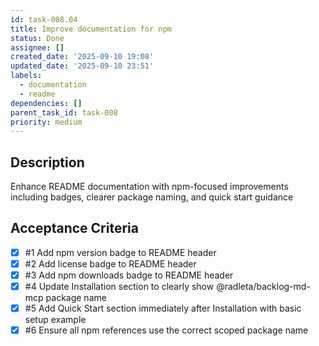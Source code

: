 ```yaml
---
id: task-008.04
title: Improve documentation for npm
status: Done
assignee: []
created_date: '2025-09-10 19:08'
updated_date: '2025-09-10 23:51'
labels:
  - documentation
  - readme
dependencies: []
parent_task_id: task-008
priority: medium
---
```


## Description

Enhance README documentation with npm-focused improvements including badges, clearer package naming, and quick start guidance

## Acceptance Criteria
<!-- AC:BEGIN -->
- [x] #1 Add npm version badge to README header
- [x] #2 Add license badge to README header
- [x] #3 Add npm downloads badge to README header
- [x] #4 Update Installation section to clearly show @radleta/backlog-md-mcp package name
- [x] #5 Add Quick Start section immediately after Installation with basic setup example
- [x] #6 Ensure all npm references use the correct scoped package name
<!-- AC:END -->
